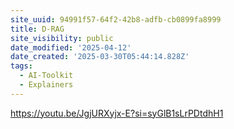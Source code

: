 ```yaml
---
site_uuid: 94991f57-64f2-42b8-adfb-cb0899fa8999
title: D-RAG
site_visibility: public
date_modified: '2025-04-12'
date_created: '2025-03-30T05:44:14.828Z'
tags:
  - AI-Toolkit
  - Explainers
---
```













































https://youtu.be/JgjURXyjx-E?si=syGlB1sLrPDtdhH1